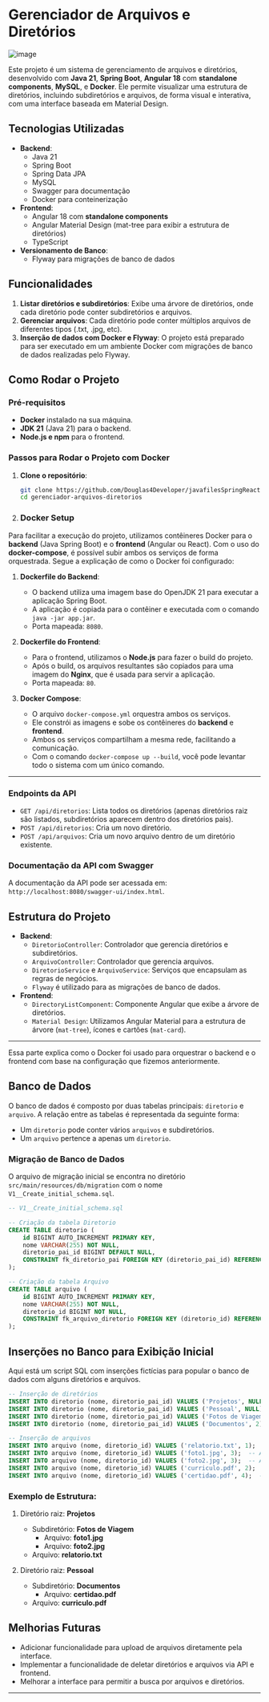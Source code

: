 
# Gerenciador de Arquivos e Diretórios
![image](https://github.com/user-attachments/assets/1f1b8a90-4fcf-428d-b8fe-cfbfbc334eba)

Este projeto é um sistema de gerenciamento de arquivos e diretórios, desenvolvido com **Java 21**, **Spring Boot**, **Angular 18** com **standalone components**, **MySQL**, e **Docker**. Ele permite visualizar uma estrutura de diretórios, incluindo subdiretórios e arquivos, de forma visual e interativa, com uma interface baseada em Material Design.

## Tecnologias Utilizadas

- **Backend**: 
  - Java 21
  - Spring Boot
  - Spring Data JPA
  - MySQL
  - Swagger para documentação
  - Docker para conteinerização
- **Frontend**:
  - Angular 18 com **standalone components**
  - Angular Material Design (mat-tree para exibir a estrutura de diretórios)
  - TypeScript
- **Versionamento de Banco**: 
  - Flyway para migrações de banco de dados

## Funcionalidades

1. **Listar diretórios e subdiretórios**: Exibe uma árvore de diretórios, onde cada diretório pode conter subdiretórios e arquivos.
2. **Gerenciar arquivos**: Cada diretório pode conter múltiplos arquivos de diferentes tipos (.txt, .jpg, etc).
3. **Inserção de dados com Docker e Flyway**: O projeto está preparado para ser executado em um ambiente Docker com migrações de banco de dados realizadas pelo Flyway.

## Como Rodar o Projeto

### Pré-requisitos

- **Docker** instalado na sua máquina.
- **JDK 21** (Java 21) para o backend.
- **Node.js e npm** para o frontend.

### Passos para Rodar o Projeto com Docker

1. **Clone o repositório**:
   ```bash
   git clone https://github.com/Douglas4Developer/javafilesSpringReact.git
   cd gerenciador-arquivos-diretorios
   ```

2. ### Docker Setup

Para facilitar a execução do projeto, utilizamos contêineres Docker para o **backend** (Java Spring Boot) e o **frontend** (Angular ou React). Com o uso do **docker-compose**, é possível subir ambos os serviços de forma orquestrada.
Segue a explicação de como o Docker foi configurado:

1. **Dockerfile do Backend**:
    - O backend utiliza uma imagem base do OpenJDK 21 para executar a aplicação Spring Boot.
    - A aplicação é copiada para o contêiner e executada com o comando `java -jar app.jar`.
    - Porta mapeada: `8080`.

2. **Dockerfile do Frontend**:
    - Para o frontend, utilizamos o **Node.js** para fazer o build do projeto.
    - Após o build, os arquivos resultantes são copiados para uma imagem do **Nginx**, que é usada para servir a aplicação.
    - Porta mapeada: `80`.

3. **Docker Compose**:
    - O arquivo `docker-compose.yml` orquestra ambos os serviços.
    - Ele constrói as imagens e sobe os contêineres do **backend** e **frontend**.
    - Ambos os serviços compartilham a mesma rede, facilitando a comunicação.
    - Com o comando `docker-compose up --build`, você pode levantar todo o sistema com um único comando.

---

### Endpoints da API

- `GET /api/diretorios`: Lista todos os diretórios (apenas diretórios raiz são listados, subdiretórios aparecem dentro dos diretórios pais).
- `POST /api/diretorios`: Cria um novo diretório.
- `POST /api/arquivos`: Cria um novo arquivo dentro de um diretório existente.

### Documentação da API com Swagger

A documentação da API pode ser acessada em: `http://localhost:8080/swagger-ui/index.html`.

## Estrutura do Projeto

- **Backend**:
  - `DiretorioController`: Controlador que gerencia diretórios e subdiretórios.
  - `ArquivoController`: Controlador que gerencia arquivos.
  - `DiretorioService` e `ArquivoService`: Serviços que encapsulam as regras de negócios.
  - `Flyway` é utilizado para as migrações de banco de dados.
- **Frontend**:
  - `DirectoryListComponent`: Componente Angular que exibe a árvore de diretórios.
  - `Material Design`: Utilizamos Angular Material para a estrutura de árvore (`mat-tree`), ícones e cartões (`mat-card`).


---

Essa parte explica como o Docker foi usado para orquestrar o backend e o frontend com base na configuração que fizemos anteriormente.

## Banco de Dados

O banco de dados é composto por duas tabelas principais: `diretorio` e `arquivo`. A relação entre as tabelas é representada da seguinte forma:

- Um `diretorio` pode conter vários `arquivos` e subdiretórios.
- Um `arquivo` pertence a apenas um `diretorio`.

### Migração de Banco de Dados

O arquivo de migração inicial se encontra no diretório `src/main/resources/db/migration` com o nome `V1__Create_initial_schema.sql`.

```sql
-- V1__Create_initial_schema.sql

-- Criação da tabela Diretorio
CREATE TABLE diretorio (
    id BIGINT AUTO_INCREMENT PRIMARY KEY,
    nome VARCHAR(255) NOT NULL,
    diretorio_pai_id BIGINT DEFAULT NULL,
    CONSTRAINT fk_diretorio_pai FOREIGN KEY (diretorio_pai_id) REFERENCES diretorio(id) ON DELETE SET NULL
);

-- Criação da tabela Arquivo
CREATE TABLE arquivo (
    id BIGINT AUTO_INCREMENT PRIMARY KEY,
    nome VARCHAR(255) NOT NULL,
    diretorio_id BIGINT NOT NULL,
    CONSTRAINT fk_arquivo_diretorio FOREIGN KEY (diretorio_id) REFERENCES diretorio(id) ON DELETE CASCADE
);
```

## Inserções no Banco para Exibição Inicial

Aqui está um script SQL com inserções fictícias para popular o banco de dados com alguns diretórios e arquivos.

```sql
-- Inserção de diretórios
INSERT INTO diretorio (nome, diretorio_pai_id) VALUES ('Projetos', NULL);  -- Diretório raiz
INSERT INTO diretorio (nome, diretorio_pai_id) VALUES ('Pessoal', NULL);  -- Diretório raiz
INSERT INTO diretorio (nome, diretorio_pai_id) VALUES ('Fotos de Viagem', 1);  -- Subdiretório de "Projetos"
INSERT INTO diretorio (nome, diretorio_pai_id) VALUES ('Documentos', 2);  -- Subdiretório de "Pessoal"

-- Inserção de arquivos
INSERT INTO arquivo (nome, diretorio_id) VALUES ('relatorio.txt', 1);  -- Arquivo no diretório "Projetos"
INSERT INTO arquivo (nome, diretorio_id) VALUES ('foto1.jpg', 3);  -- Arquivo no subdiretório "Fotos de Viagem"
INSERT INTO arquivo (nome, diretorio_id) VALUES ('foto2.jpg', 3);  -- Arquivo no subdiretório "Fotos de Viagem"
INSERT INTO arquivo (nome, diretorio_id) VALUES ('curriculo.pdf', 2);  -- Arquivo no diretório "Pessoal"
INSERT INTO arquivo (nome, diretorio_id) VALUES ('certidao.pdf', 4);  -- Arquivo no subdiretório "Documentos"
```

### Exemplo de Estrutura:

1. Diretório raiz: **Projetos**
   - Subdiretório: **Fotos de Viagem**
     - Arquivo: **foto1.jpg**
     - Arquivo: **foto2.jpg**
   - Arquivo: **relatorio.txt**
   
2. Diretório raiz: **Pessoal**
   - Subdiretório: **Documentos**
     - Arquivo: **certidao.pdf**
   - Arquivo: **curriculo.pdf**

## Melhorias Futuras

- Adicionar funcionalidade para upload de arquivos diretamente pela interface.
- Implementar a funcionalidade de deletar diretórios e arquivos via API e frontend.
- Melhorar a interface para permitir a busca por arquivos e diretórios.

---
